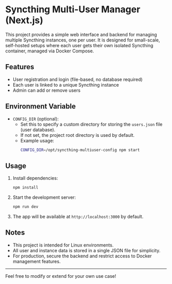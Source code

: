 # Syncthing Multi-User Manager (Next.js)

This project provides a simple web interface and backend for managing multiple Syncthing instances, one per user. It is designed for small-scale, self-hosted setups where each user gets their own isolated Syncthing container, managed via Docker Compose.

## Features
- User registration and login (file-based, no database required)
- Each user is linked to a unique Syncthing instance
- Admin can add or remove users

## Environment Variable
- `CONFIG_DIR` (optional):
  - Set this to specify a custom directory for storing the `users.json` file (user database).
  - If not set, the project root directory is used by default.
  - Example usage:
    ```sh
    CONFIG_DIR=/opt/syncthing-multiuser-config npm start
    ```

## Usage
1. Install dependencies:
   ```sh
   npm install
   ```
2. Start the development server:
   ```sh
   npm run dev
   ```
3. The app will be available at `http://localhost:3000` by default.

## Notes
- This project is intended for Linux environments.
- All user and instance data is stored in a single JSON file for simplicity.
- For production, secure the backend and restrict access to Docker management features.

---

Feel free to modify or extend for your own use case!

